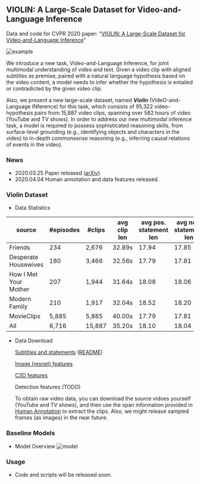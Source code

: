 ## VIOLIN: A Large-Scale Dataset for Video-and-Language Inference
Data and code for CVPR 2020 paper: "[VIOLIN: A Large-Scale Dataset for Video-and-Language Inference](https://arxiv.org/pdf/2003.11618.pdf)"

![example](imgs/example.png)

We introduce a new task, Video-and-Language Inference, for joint multimodal understanding of video and text. Given a video clip with aligned subtitles as premise, paired with a natural language hypothesis based on the video content, a model needs to infer whether the hypothesis is entailed or contradicted by the given video clip. 

Also, we present a new large-scale dataset, named *__Violin__* (VIdeO-and-Language INference) for this task, which consists of 95,322 video-hypothesis pairs from 15,887 video clips, spanning over 582 hours of video (YouTube and TV shows). In order to address our new multimodal inference task, a model is required to possess sophisticated reasoning skills, from surface-level grounding (e.g., identifying objects and characters in the video) to in-depth commonsense reasoning (e.g., inferring causal relations of events in the video).

### News
- 2020.03.25 Paper released ([arXiv](https://arxiv.org/pdf/2003.11618.pdf)).
- 2020.04.04 Human annotation and data features released.


### Violin Dataset
- Data Statistics

source | #episodes | #clips | avg clip len | avg pos. statement len | avg neg. statement len | avg subtitle len
------ | -------- | ----- | ------------ | ---------------------- | ---------------------- | ----------------
Friends|234|2,676|32.89s|17.94|17.85|72.80
Desperate Housewives|180|3,466|32.56s|17.79|17.81|69.19
How I Met Your Mother|207|1,944|31.64s|18.08|18.06|76.78
Modern Family|210|1,917|32.04s|18.52|18.20|98.50
MovieClips|5,885|5,885|40.00s|17.79|17.81|69.20
All|6,716|15,887|35.20s|18.10|18.04|76.40

- Data Download

  [Subtitles and statements](https://drive.google.com/file/d/15XS7F_En90CHnSLrRmQ0M1bqEObuqt1-/view?usp=sharing) ([README](https://drive.google.com/open?id=1titZ7HIvzjCQvGasc1qcDlTooTxoufbI))

  [Image (resnet) features](https://drive.google.com/open?id=1YmbXgHQ0gVNGJoUtvr4ozBBd7bVhVQun)

  [C3D features](https://drive.google.com/open?id=10MQ_ceFdhtJYP3CYmm1JoBAQSmnvzv-w)

  Detection features (TODO)
  
  To obtain raw video data, you can download the source vidoes yourself (YouTube and TV shows), and then use the span information provided in [Human Annotation](https://drive.google.com/file/d/15XS7F_En90CHnSLrRmQ0M1bqEObuqt1-/view?usp=sharing) to extract the clips. Also, we might release sampled frames (as images) in the near future.

### Baseline Models
- Model Overview
![model](imgs/model.png)

### Usage
- Code and scripts will be released soon.

[comment]: # (### Citation)

